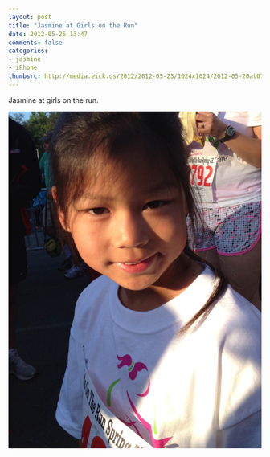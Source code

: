 ```yaml
---
layout: post
title: "Jasmine at Girls on the Run"
date: 2012-05-25 13:47
comments: false
categories: 
- jasmine
- iPhone
thumbsrc: http://media.eick.us/2012/2012-05-23/1024x1024/2012-05-20at07.04.59.jpg
---
```

Jasmine at girls on the run.



![Jasmine at girls on the run](/assets/images/2012/2012-05-23/2012-05-20at07.04.59.jpg)

